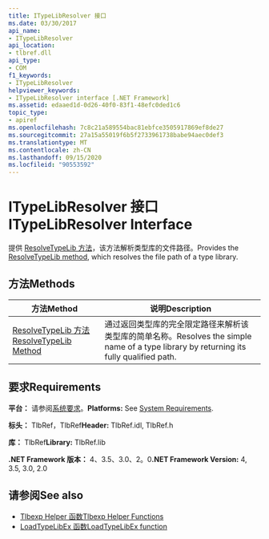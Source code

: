 ```yaml
---
title: ITypeLibResolver 接口
ms.date: 03/30/2017
api_name:
- ITypeLibResolver
api_location:
- tlbref.dll
api_type:
- COM
f1_keywords:
- ITypeLibResolver
helpviewer_keywords:
- ITypeLibResolver interface [.NET Framework]
ms.assetid: edaaed1d-0d26-40f0-83f1-48efc0ded1c6
topic_type:
- apiref
ms.openlocfilehash: 7c8c21a589554bac81ebfce3505917869ef8de27
ms.sourcegitcommit: 27a15a55019f6b5f2733961738babe94aec0def3
ms.translationtype: MT
ms.contentlocale: zh-CN
ms.lasthandoff: 09/15/2020
ms.locfileid: "90553592"
---
```

# <a name="itypelibresolver-interface"></a><span data-ttu-id="b7902-102">ITypeLibResolver 接口</span><span class="sxs-lookup"><span data-stu-id="b7902-102">ITypeLibResolver Interface</span></span>
<span data-ttu-id="b7902-103">提供 [ResolveTypeLib 方法](resolvetypelib-method.md)，该方法解析类型库的文件路径。</span><span class="sxs-lookup"><span data-stu-id="b7902-103">Provides the [ResolveTypeLib method](resolvetypelib-method.md), which resolves the file path of a type library.</span></span>  
  
## <a name="methods"></a><span data-ttu-id="b7902-104">方法</span><span class="sxs-lookup"><span data-stu-id="b7902-104">Methods</span></span>  
  
|<span data-ttu-id="b7902-105">方法</span><span class="sxs-lookup"><span data-stu-id="b7902-105">Method</span></span>|<span data-ttu-id="b7902-106">说明</span><span class="sxs-lookup"><span data-stu-id="b7902-106">Description</span></span>|  
|------------|-----------------|  
|[<span data-ttu-id="b7902-107">ResolveTypeLib 方法</span><span class="sxs-lookup"><span data-stu-id="b7902-107">ResolveTypeLib Method</span></span>](resolvetypelib-method.md)|<span data-ttu-id="b7902-108">通过返回类型库的完全限定路径来解析该类型库的简单名称。</span><span class="sxs-lookup"><span data-stu-id="b7902-108">Resolves the simple name of a type library by returning its fully qualified path.</span></span>|  
  
## <a name="requirements"></a><span data-ttu-id="b7902-109">要求</span><span class="sxs-lookup"><span data-stu-id="b7902-109">Requirements</span></span>  
 <span data-ttu-id="b7902-110">**平台：** 请参阅[系统要求](../../get-started/system-requirements.md)。</span><span class="sxs-lookup"><span data-stu-id="b7902-110">**Platforms:** See [System Requirements](../../get-started/system-requirements.md).</span></span>  
  
 <span data-ttu-id="b7902-111">**标头：** TlbRef，TlbRef</span><span class="sxs-lookup"><span data-stu-id="b7902-111">**Header:** TlbRef.idl, TlbRef.h</span></span>  
  
 <span data-ttu-id="b7902-112">**库：** TlbRef</span><span class="sxs-lookup"><span data-stu-id="b7902-112">**Library:** TlbRef.lib</span></span>  
  
 <span data-ttu-id="b7902-113">**.NET Framework 版本：** 4、3.5、3.0、2。0</span><span class="sxs-lookup"><span data-stu-id="b7902-113">**.NET Framework Version:** 4, 3.5, 3.0, 2.0</span></span>  
  
## <a name="see-also"></a><span data-ttu-id="b7902-114">请参阅</span><span class="sxs-lookup"><span data-stu-id="b7902-114">See also</span></span>

- [<span data-ttu-id="b7902-115">Tlbexp Helper 函数</span><span class="sxs-lookup"><span data-stu-id="b7902-115">Tlbexp Helper Functions</span></span>](index.md)
- [<span data-ttu-id="b7902-116">LoadTypeLibEx 函数</span><span class="sxs-lookup"><span data-stu-id="b7902-116">LoadTypeLibEx function</span></span>](/previous-versions/windows/desktop/api/oleauto/nf-oleauto-loadtypelibex)
